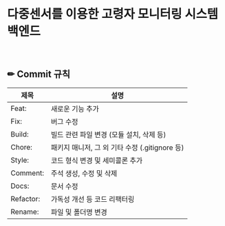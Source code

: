 # 다중센서를 이용한 고령자 모니터링 시스템 백엔드
<br>

## ✏ Commit 규칙
|제목|설명|
|---|---|
|Feat:|새로운 기능 추가|
|Fix:|버그 수정|
|Build:|빌드 관련 파일 변경 (모듈 설치, 삭제 등)|
|Chore:|패키지 매니저, 그 외 기타 수정 (.gitignore 등)|
|Style:|코드 형식 변경 및 세미콜론 추가|
|Comment:|주석 생성, 수정 및 삭제|
|Docs:|문서 수정|
|Refactor:|가독성 개선 등 코드 리팩터링|
|Rename:|파일 및 폴더명 변경|
